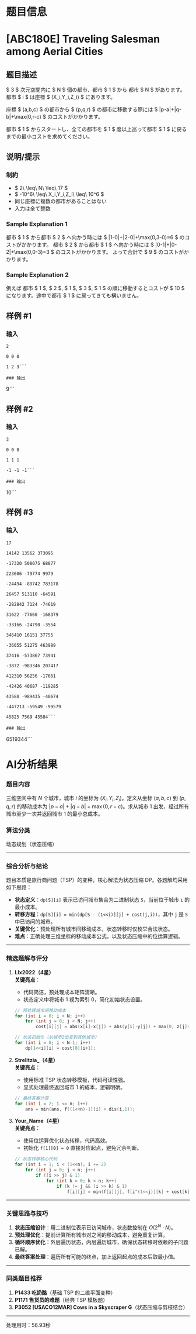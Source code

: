 # 题目信息

# [ABC180E] Traveling Salesman among Aerial Cities

## 题目描述

[problemUrl]: https://atcoder.jp/contests/abc180/tasks/abc180_e

$ 3 $ 次元空間内に $ N $ 個の都市、都市 $ 1 $ から 都市 $ N $ があります。都市 $ i $ は座標 $ (X_i,Y_i,Z_i) $ にあります。

座標 $ (a,b,c) $ の都市から $ (p,q,r) $ の都市に移動する際には $ |p-a|+|q-b|+\max(0,r-c) $ のコストがかかります。

都市 $ 1 $ からスタートし、全ての都市を $ 1 $ 度以上巡って都市 $ 1 $ に戻るまでの最小コストを求めてください。

## 说明/提示

### 制約

- $ 2\ \leq\ N\ \leq\ 17 $
- $ -10^6\ \leq\ X_i,Y_i,Z_i\ \leq\ 10^6 $
- 同じ座標に複数の都市があることはない
- 入力は全て整数

### Sample Explanation 1

都市 $ 1 $ から都市 $ 2 $ へ向かう時には $ |1-0|+|2-0|+\max(0,3-0)=6 $ のコストがかかります。 都市 $ 2 $ から都市 $ 1 $ へ向かう時には $ |0-1|+|0-2|+\max(0,0-3)=3 $ のコストがかかります。 よって合計で $ 9 $ のコストがかかります。

### Sample Explanation 2

例えば 都市 $ 1 $, $ 2 $, $ 1 $, $ 3 $, $ 1 $ の順に移動するとコストが $ 10 $ になります。途中で都市 $ 1 $ に戻ってきても構いません。

## 样例 #1

### 输入

```
2

0 0 0

1 2 3```

### 输出

```
9```

## 样例 #2

### 输入

```
3

0 0 0

1 1 1

-1 -1 -1```

### 输出

```
10```

## 样例 #3

### 输入

```
17

14142 13562 373095

-17320 508075 68877

223606 -79774 9979

-24494 -89742 783178

26457 513110 -64591

-282842 7124 -74619

31622 -77660 -168379

-33166 -24790 -3554

346410 16151 37755

-36055 51275 463989

37416 -573867 73941

-3872 -983346 207417

412310 56256 -17661

-42426 40687 -119285

43588 -989435 -40674

-447213 -59549 -99579

45825 7569 45584```

### 输出

```
6519344```

# AI分析结果



### 题目内容  
三维空间中有 $N$ 个城市，城市 $i$ 的坐标为 $(X_i,Y_i,Z_i)$。定义从坐标 $(a,b,c)$ 到 $(p,q,r)$ 的移动成本为 $|p-a| + |q-b| + \max(0, r-c)$。求从城市 1 出发，经过所有城市至少一次并返回城市 1 的最小总成本。

### 算法分类  
动态规划（状态压缩）

---

### 综合分析与结论  
题目本质是旅行商问题（TSP）的变种，核心解法为状态压缩 DP。各题解均采用如下思路：  
- **状态定义**：`dp[S][i]` 表示已访问城市集合为二进制状态 `S`，当前位于城市 `i` 的最小成本。  
- **转移方程**：`dp[S][i] = min(dp[S - (1<<i)][j] + cost(j,i))`，其中 `j` 是 `S` 中已访问的城市。  
- **关键优化**：预处理所有城市间移动成本，状态转移时仅枚举合法状态。  
- **难点**：正确处理三维坐标的移动成本公式，以及状态压缩中的位运算逻辑。

---

### 精选题解与评分  
1. **Llx2022（4星）**  
   **关键亮点**：  
   - 代码简洁，预处理成本矩阵清晰。  
   - 状态定义中将城市 1 视为索引 0，简化初始状态设置。  
   ```cpp
   // 预处理城市间移动成本
   for (int i = 0; i < N; i++) 
       for (int j = 0; j < N; j++) 
           cost[i][j] = abs(x[i]-x[j]) + abs(y[i]-y[j]) + max(0, z[j]-z[i]);
   
   // 状态初始化（从城市1出发到其他城市）
   for (int i = 0; i < N-1; i++) 
       dp[1<<i][i] = cost[0][i+1];
   ```

2. **Strelitzia_（4星）**  
   **关键亮点**：  
   - 使用标准 TSP 状态转移模板，代码可读性强。  
   - 显式处理最终返回城市 1 的成本，逻辑明确。  
   ```cpp
   // 最终答案计算
   for (int i = 2; i <= n; i++) 
       ans = min(ans, f[(1<<n)-1][i] + dis(i,1));
   ```

3. **Your_Name（4星）**  
   **关键亮点**：  
   - 使用位运算优化状态转移，代码高效。  
   - 初始化 `f[1][0] = 0` 直接对应起点，避免冗余判断。  
   ```cpp
   // 状态转移核心代码
   for (int i = 1; i < (1<<n); i += 2) 
       for (int j = 0; j < n; j++) 
           if ((i >> j) & 1) 
               for (int k = 0; k < n; k++) 
                   if (k != j && (i >> k) & 1) 
                       f[i][j] = min(f[i][j], f[i^(1<<j)][k] + cost[k][j]);
   ```

---

### 关键思路与技巧  
1. **状态压缩设计**：用二进制位表示已访问城市，状态数控制在 $O(2^N \cdot N)$。  
2. **预处理优化**：提前计算所有城市对之间的移动成本，避免重复计算。  
3. **循环顺序优化**：外层遍历状态，内层遍历城市，确保状态转移时依赖的子问题已解。  
4. **最终答案处理**：遍历所有可能的终点，加上返回起点的成本后取最小值。

---

### 同类题目推荐  
1. **P1433 吃奶酪**（基础 TSP 的二维平面变种）  
2. **P1171 售货员的难题**（经典 TSP 模板题）  
3. **P3052 [USACO12MAR] Cows in a Skyscraper G**（状态压缩与剪枝结合）

---
处理用时：56.93秒